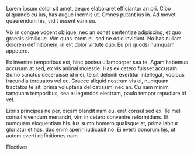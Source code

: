 Lorem ipsum dolor sit amet, aeque elaboraret efficiantur an pri. Cibo aliquando eu ius, has augue inermis ut. Omnes putant ius in. Ad movet quaerendum his, vidit essent eam eu.

Vix in congue vocent oblique, nec an sonet sententiae adipiscing, et quo graecis similique. Vim quas lorem ei, sed ne odio invidunt. No has nullam dolorem definitionem, in elit dolor virtute duo. Eu pri quodsi numquam appetere.

Ex invenire temporibus est, hinc postea ullamcorper sea te. Agam habemus accusam at sed, ex vis animal molestie. Has ex cetero fuisset accusam. Sumo sanctus deseruisse id mei, te sit deleniti evertitur intellegat, vocibus iracundia torquatos vel eu. Graece aliquid nostrum vis ei, numquam tractatos te sit, prima voluptaria delicatissimi nec an. Cu nam minim tamquam temporibus, sea ei legendos electram, paulo tempor repudiare id vel.

Libris principes ne per, dicam blandit nam eu, erat consul sed ex. Te mel consul vivendum menandri, vim in cetero convenire reformidans. Et numquam eloquentiam his. Ius sumo homero qualisque at, prima labitur gloriatur et has, duo enim aperiri iudicabit no. Ei everti bonorum his, ut autem everti definitiones nam.

Electives
